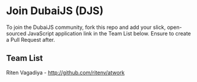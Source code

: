 # Join DubaiJS (DJS)

To join the DubaiJS community, fork this repo and add your slick, open-sourced JavaScript application link in the Team List below. Ensure to create a Pull Request after.

## Team List

Riten Vagadiya - http://github.com/ritenv/atwork